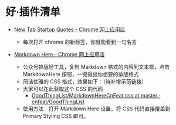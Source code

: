 # 好·插件清单

- [New Tab Startup Quotes - Chrome 网上应用店](https://chrome.google.com/webstore/detail/new-tab-startup-quotes/bljnhgkajocmhlflgefahihojeajhjji/related)
	+ 每次打开 chrome 的新标签，你就能看到一句名言

- [Markdown Here - Chrome 网上应用店](https://chrome.google.com/webstore/detail/markdown-here/elifhakcjgalahccnjkneoccemfahfoa?hl=zh-CN)
	+ 公众号排版好工具，复制 Markdown 格式的内容到文本框，点击 MarkdownHere 按钮，一键得出你想要的排版格式
	+ 简洁优雅的 CSS 格式，效果如下：（待补增示范链接）
	+ 大家可以在此获取这个 CSS 的代码
		- [GoodThingList/MarkdownHereCnFeat.css at master · cnfeat/GoodThingList](https://github.com/cnfeat/GoodThingList/blob/master/MarkdownHereCnFeat.css)
	+ 使用方法：打开 Markdown Here 设置，将 CSS 代码直接覆盖到 Primary Styling CSS 即可。